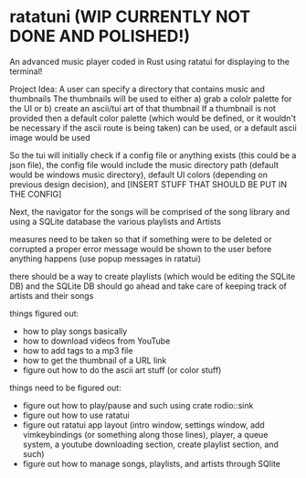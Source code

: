 # ratatuni (WIP CURRENTLY NOT DONE AND POLISHED!)
An advanced music player coded in Rust using ratatui for displaying to the terminal!





Project Idea:
A user can specify a directory that contains music and thumbnails
The thumbnails will be used to either a) grab a cololr palette for the UI or b) create an ascii/tui art of that thumbnail
If a thumbnail is not provided then a default color palette (which would be defined, or it wouldn't be necessary if the ascii route is being taken) can be used, or a default ascii image would be used

So the tui will initially check if a config file or anything exists (this could be a json file), the config file would include the music directory path (default would be windows music directory), default UI colors (depending on previous design decision), and [INSERT STUFF THAT SHOULD BE PUT IN THE CONFIG]

Next, the navigator for the songs will be comprised of the song library and using a SQLite database the various playlists and Artists

measures need to be taken so that if something were to be deleted or corrupted a proper error message would be shown to the user before anything happens (use popup messages in ratatui)

there should be a way to create playlists (which would be editing the SQLite DB) and the SQLite DB should go ahead and take care of keeping track of artists and their songs



things figured out:

- how to play songs basically
- how to download videos from YouTube
- how to add tags to a mp3 file
- how to get the thumbnail of a URL link 
-  figure out how to do the ascii art stuff (or color stuff)


things need to be figured out:
- figure out how to play/pause and such using crate rodio::sink
- figure out how to use ratatui
- figure out ratatui app layout (intro window, settings window, add vimkeybindings (or something along those lines), player, a queue system, a youtube downloading section, create playlist section, and such)
- figure out how to manage songs, playlists, and artists through SQlite















